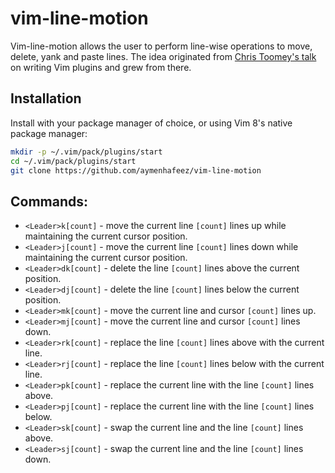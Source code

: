 # vim-line-motion

Vim-line-motion allows the user to perform line-wise operations to move,
delete, yank and paste lines.  The idea originated from <a
href="https://www.youtube.com/watch?v=lwD8G1P52Sk">Chris Toomey's talk</a>
on writing Vim plugins and grew from there.

## Installation

Install with your package manager of choice, or using Vim 8's native package manager:

```sh
mkdir -p ~/.vim/pack/plugins/start
cd ~/.vim/pack/plugins/start
git clone https://github.com/aymenhafeez/vim-line-motion
```

## Commands:
* `<Leader>k[count]` - move the current line `[count]` lines up while maintaining
  the current cursor position.
* `<Leader>j[count]` - move the current line `[count]` lines down while maintaining
  the current cursor position.
* `<Leader>dk[count]` - delete the line `[count]` lines above the current position.
* `<Leader>dj[count]` - delete the line `[count]` lines below the current position.
* `<Leader>mk[count]` - move the current line and cursor `[count]` lines up.
* `<Leader>mj[count]` - move the current line and cursor `[count]` lines down.
* `<Leader>rk[count]` - replace the line `[count]` lines above with the current
  line.
* `<Leader>rj[count]` - replace the line `[count]` lines below with the current
  line.
* `<Leader>pk[count]` - replace the current line with the line `[count]` lines
above.
* `<Leader>pj[count]` - replace the current line with the line `[count]` lines
below.
* `<Leader>sk[count]` - swap the current line and the line `[count]` lines above.
* `<Leader>sj[count]` - swap the current line and the line `[count]` lines down.
